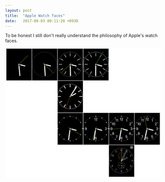 ```yaml
---
layout: post
title:  "Apple Watch faces"
date:   2017-08-03 00:11:20 +0930
---
```


To be honest I still don't really understand the philosophy of Apple's watch faces.

<img src="../img/apple-watch-faces.png" />
